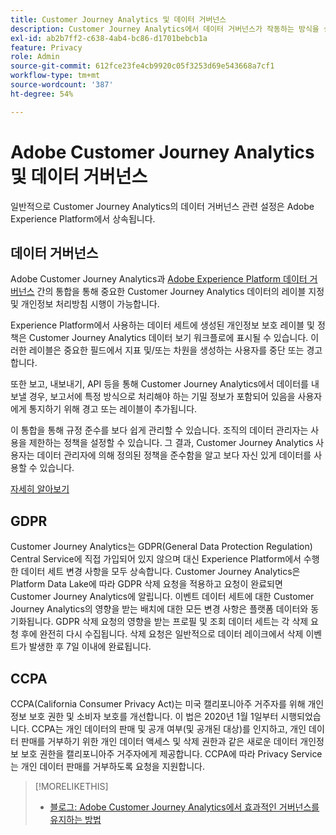 ```yaml
---
title: Customer Journey Analytics 및 데이터 거버넌스
description: Customer Journey Analytics에서 데이터 거버넌스가 작동하는 방식을 설명합니다.
exl-id: ab2b7ff2-c638-4ab4-bc86-d1701bebcb1a
feature: Privacy
role: Admin
source-git-commit: 612fce23fe4cb9920c05f3253d69e543668a7cf1
workflow-type: tm+mt
source-wordcount: '387'
ht-degree: 54%

---
```


# Adobe Customer Journey Analytics 및 데이터 거버넌스

일반적으로 Customer Journey Analytics의 데이터 거버넌스 관련 설정은 Adobe Experience Platform에서 상속됩니다.

## 데이터 거버넌스

Adobe Customer Journey Analytics과 [Adobe Experience Platform 데이터 거버넌스](https://experienceleague.adobe.com/docs/experience-platform/data-governance/home.html?lang=ko) 간의 통합을 통해 중요한 Customer Journey Analytics 데이터의 레이블 지정 및 개인정보 처리방침 시행이 가능합니다.

Experience Platform에서 사용하는 데이터 세트에 생성된 개인정보 보호 레이블 및 정책은 Customer Journey Analytics 데이터 보기 워크플로에 표시될 수 있습니다. 이러한 레이블은 중요한 필드에서 지표 및/또는 차원을 생성하는 사용자를 중단 또는 경고합니다.

또한 보고, 내보내기, API 등을 통해 Customer Journey Analytics에서 데이터를 내보낼 경우, 보고서에 특정 방식으로 처리해야 하는 기밀 정보가 포함되어 있음을 사용자에게 통지하기 위해 경고 또는 레이블이 추가됩니다.

이 통합을 통해 규정 준수를 보다 쉽게 관리할 수 있습니다. 조직의 데이터 관리자는 사용을 제한하는 정책을 설정할 수 있습니다. 그 결과, Customer Journey Analytics 사용자는 데이터 관리자에 의해 정의된 정책을 준수함을 알고 보다 자신 있게 데이터를 사용할 수 있습니다.

[자세히 알아보기](/help/data-views/data-governance.md)

## GDPR

Customer Journey Analytics는 GDPR(General Data Protection Regulation) Central Service에 직접 가입되어 있지 않으며 대신 Experience Platform에서 수행한 데이터 세트 변경 사항을 모두 상속합니다. Customer Journey Analytics은 Platform Data Lake에 따라 GDPR 삭제 요청을 적용하고 요청이 완료되면 Customer Journey Analytics에 알립니다. 이벤트 데이터 세트에 대한 Customer Journey Analytics의 영향을 받는 배치에 대한 모든 변경 사항은 플랫폼 데이터와 동기화됩니다. GDPR 삭제 요청의 영향을 받는 프로필 및 조회 데이터 세트는 각 삭제 요청 후에 완전히 다시 수집됩니다. 삭제 요청은 일반적으로 데이터 레이크에서 삭제 이벤트가 발생한 후 7일 이내에 완료됩니다.

## CCPA

CCPA(California Consumer Privacy Act)는 미국 캘리포니아주 거주자를 위해 개인정보 보호 권한 및 소비자 보호를 개선합니다. 이 법은 2020년 1월 1일부터 시행되었습니다.
CCPA는 개인 데이터의 판매 및 공개 여부(및 공개된 대상)를 인지하고, 개인 데이터 판매를 거부하기 위한 개인 데이터 액세스 및 삭제 권한과 같은 새로운 데이터 개인정보 보호 권한을 캘리포니아주 거주자에게 제공합니다.
CCPA에 따라 Privacy Service는 개인 데이터 판매를 거부하도록 요청을 지원합니다.

>[!MORELIKETHIS]
>
>* [블로그: Adobe Customer Journey Analytics에서 효과적인 거버넌스를 유지하는 방법](https://experienceleaguecommunities.adobe.com/t5/adobe-analytics-blogs/bg-p/adobe-analytics-blogs/page/4)
